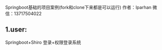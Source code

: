 Springboot基础的项目案例(fork和clone下来都是可以运行)
作者：Iparhan
微信：13717504022

## 1.user:
Springboot+Shiro 登录+权限登录系统


